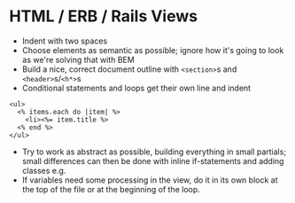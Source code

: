 # HTML / ERB / Rails Views

- Indent with two spaces
- Choose elements as semantic as possible; ignore how it's going to look as we're solving that with BEM
- Build a nice, correct document outline with `<section>`s and `<header>`s/`<h*>`s
- Conditional statements and loops get their own line and indent

```html+erb
<ul>
  <% items.each do |item| %>
    <li><%= item.title %>
  <% end %>
</ul>
```

- Try to work as abstract as possible, building everything in small partials; small differences can then be done with inline if-statements and adding classes e.g.
- If variables need some processing in the view, do it in its own block at the top of the file or at the beginning of the loop.
